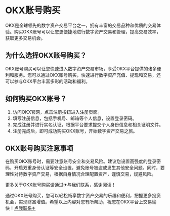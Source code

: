 # OKX账号购买

OKX是全球领先的数字资产交易平台之一，拥有丰富的交易品种和优质的交易体验。购买OKX账号可以让您更便捷地进行数字资产交易和管理，提高交易效率，获取更多交易机会。

## 为什么选择OKX账号购买？

OKX账号购买可以让您快速进入数字资产交易市场，享受OKX平台提供的诸多便利和服务。您可以通过OKX账号购买，快速进行数字资产充值、提现和交易，还可以参与OKX平台丰富多彩的活动和福利。

## 如何购买OKX账号？

1. 访问OKX官网，点击注册按钮进入注册页面。
2. 填写注册信息，包括手机号、邮箱等个人信息，设置登录密码。
3. 完成注册并进行实名认证，根据平台要求提交个人身份信息和相关证明文件。
4. 注册完成后，即可成功购买OKX账号，开始数字资产交易之旅。

## OKX账号购买注意事项

在购买OKX账号时，需要注意账号安全和交易风险。建议您设置高强度的登录密码，开启双重身份认证等安全设置，避免账号被盗或发生其他安全问题。同时，要理性对待数字资产交易，根据自身情况合理配置资产，谨慎交易，规避风险。

更多关于OKX账号购买请通过✈与我们联系，感谢阅读！

通过OKX账号购买，您可以轻松畅享数字资产交易的乐趣和便利，把握更多投资机会，实现财富增值。希望以上内容对您有所帮助，祝您在OKX平台上交易愉快！[点我联系✈](https://img.G208.com)
